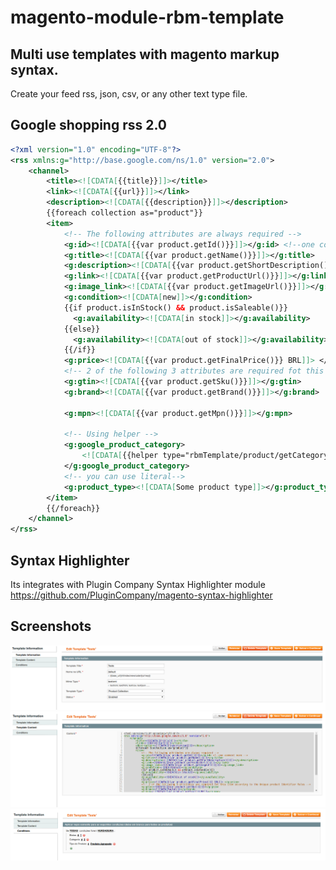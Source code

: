# magento-module-rbm-template

## Multi use templates with magento markup syntax.
  Create your feed rss, json, csv, or any other text type file.



## Google shopping rss 2.0
```xml
<?xml version="1.0" encoding="UTF-8"?>
<rss xmlns:g="http://base.google.com/ns/1.0" version="2.0">
    <channel>
        <title><![CDATA[{{title}}]]></title>
        <link><![CDATA[{{url}}]]></link>  
        <description><![CDATA[{{description}}]]></description>
        {{foreach collection as="product"}}
        <item>
            <!-- The following attributes are always required -->
            <g:id><![CDATA[{{var product.getId()}}]]></g:id> <!--one comment more -->
            <g:title><![CDATA[{{var product.getName()}}]]></g:title>
            <g:description><![CDATA[{{var product.getShortDescription()}}]]></g:description>
            <g:link><![CDATA[{{var product.getProductUrl()}}]]></g:link>
            <g:image_link><![CDATA[{{var product.getImageUrl()}}]]></g:image_link>
            <g:condition><![CDATA[new]]></g:condition>
            {{if product.isInStock() && product.isSaleable()}}
              <g:availability><![CDATA[in stock]]></g:availability>
            {{else}}
              <g:availability><![CDATA[out of stock]]></g:availability>
            {{/if}}
            <g:price><![CDATA[{{var product.getFinalPrice()}} BRL]]> </g:price>  			
            <!-- 2 of the following 3 attributes are required fot this item according to the Unique product Identifier Rules -->
            <g:gtin><![CDATA[{{var product.getSku()}}]]></g:gtin>
            <g:brand><![CDATA[{{var product.getBrand()}}]]></g:brand>

            <g:mpn><![CDATA[{{var product.getMpn()}}]]></g:mpn>  			

            <!-- Using helper -->
            <g:google_product_category>
                <![CDATA[{{helper type="rbmTemplate/product/getCategoryFullpath" on="$product" separator="&gt;"}}]]>
            </g:google_product_category>
            <!-- you can use literal-->
            <g:product_type><![CDATA[Some product type]]></g:product_type>
        </item>
        {{/foreach}}
    </channel>
</rss>
```

## Syntax Highlighter

Its integrates with Plugin Company Syntax Highlighter module https://github.com/PluginCompany/magento-syntax-highlighter






## Screenshots
![Alt text](README/screenshots/img-info.png?raw=true "Template Information")
![Alt text](README/screenshots/img-content.png?raw=true "Template Content")
![Alt text](README/screenshots/img-conditions.png?raw=true "Template Conditions")

